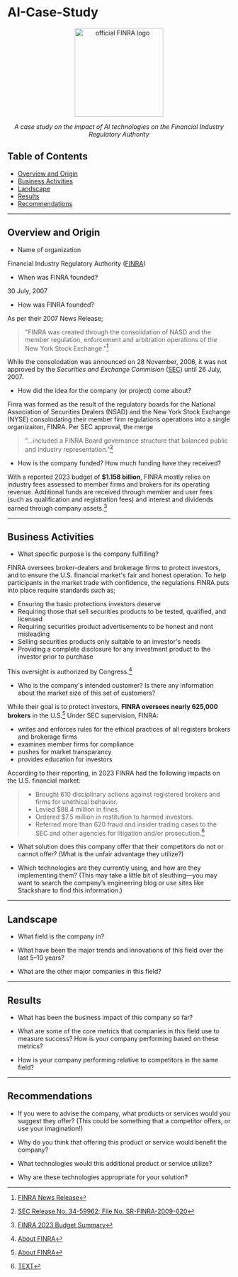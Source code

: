 # AI-Case-Study

<div align='center'>
<img src='https://www.finra.org/themes/custom/finra_bootstrap_sass/images/FINRA_Logo_Web_Rev.png' height='200' title='official FINRA logo' alt='official FINRA logo'/>

*A case study on the impact of AI technologies on the Financial Industry Regulatory Authority*
</div>

## Table of Contents

* [Overview and Origin](#Overview-and-Origin)
* [Business Activities](#Business-Activities)
* [Landscape](#Landscape)
* [Results](#Results)
* [Recommendations](#Recommendations)

---

## Overview and Origin

* Name of organization

Financial Industry Regulatory Authority (<a href='https://www.finra.org/#/' title='FINRA website'>FINRA</a>)

* When was FINRA founded?

30 July, 2007

* How was FINRA founded?

As per their 2007 News Release;

>"FINRA was created through the consolidation of NASD and the member regulation, enforcement and arbitration operations of the New York Stock Exchange."[^1]

While the consolodation was announced on 28 November, 2006, it was not approved by the *Securities and Exchange Commision* (<a href='https://www.sec.gov/' title='SEC website'>SEC</a>) until 26 July, 2007.

* How did the idea for the company (or project) come about?

Finra was formed as the result of the regulatory boards for the National Association of Securities Dealers (NSAD) and the New York Stock Exchange (NYSE) consolodating their member firm regulations operations into a single organizaiton, FINRA. Per SEC approval, the merge 

> "...included a FINRA Board governance structure that balanced public and industry representation."[^2]

* How is the company funded? How much funding have they received?

With a reported 2023 budget of **$1.158 billion**, FINRA mostly relies on industry fees assessed to member firms and brokers for its operating revenue. Additional funds are received through member and user fees (such as qualification and registration fees) and interest and dividends earned through company assets.[^3]

---

## Business Activities

* What specific purpose is the company fulfilling?

FINRA oversees broker-dealers and brokerage firms to protect investors, and to ensure the U.S. financial market's fair and honest operation. To help participants in the market trade with confidence, the regulations FINRA puts into place require standards such as;

+ Ensuring the basic protections investors deserve
+ Requiring those that sell securities products to be tested, qualified, and licensed
+ Requiring securities product advertisements to be honest and nont misleading
+ Selling securities products only suitable to an investor's needs
+ Providing a complete disclosure for any investment product to the investor prior to purchase

This oversight is authorized by Congress.[^4]

* Who is the company's intended customer? Is there any information about the market size of this set of customers?

While their goal is to protect investors, **FINRA oversees nearly 625,000 brokers** in the U.S.[^4] Under SEC supervision, FINRA:

+ writes and enforces rules for the ethical practices of all registers brokers and brokerage firms
+ examines member firms for compliance
+ pushes for market transparancy
+ provides education for investors

According to their reporting, in 2023 FINRA had the following impacts on the U.S. financial market:

> + Brought 610 disciplinary actions against registered brokers and firms for unethical behavior.
> + Levied $88.4 million in fines.
> + Ordered $7.5 million in restitution to harmed investors.
> + Referred more than 620 fraud and insider trading cases to the SEC and other agencies for litigation and/or prosecution.[^5]

* What solution does this company offer that their competitors do not or cannot offer? (What is the unfair advantage they utilize?)

* Which technologies are they currently using, and how are they implementing them? (This may take a little bit of sleuthing&mdash;you may want to search the company’s engineering blog or use sites like Stackshare to find this information.)

---

## Landscape

* What field is the company in?

* What have been the major trends and innovations of this field over the last 5&ndash;10 years?

* What are the other major companies in this field?

---

## Results

* What has been the business impact of this company so far?

* What are some of the core metrics that companies in this field use to measure success? How is your company performing based on these metrics?

* How is your company performing relative to competitors in the same field?

---

## Recommendations

* If you were to advise the company, what products or services would you suggest they offer? (This could be something that a competitor offers, or use your imagination!)

* Why do you think that offering this product or service would benefit the company?

* What technologies would this additional product or service utilize?

* Why are these technologies appropriate for your solution?



[^1]: <a href='https://web.archive.org/web/20091124011814/http://www.finra.org/Newsroom/NewsReleases/2007/P036329'> FINRA News Release</a>

[^2]: <a href='chrome-extension://efaidnbmnnnibpcajpcglclefindmkaj/https://www.sec.gov/files/rules/sro/finra/2009/34-59962.pdf'>SEC Release No. 34-59962; File No. SR-FINRA-2009-020</a>

[^3]: <a href='chrome-extension://efaidnbmnnnibpcajpcglclefindmkaj/https://www.finra.org/sites/default/files/2023-06/FINRA-2023-Annual-Budget-Summary.pdf'>FINRA 2023 Budget Summary</a>

[^4]: <a href='https://www.finra.org/about'>About FINRA</a>

[^5]: <a href=''>TEXT</a>